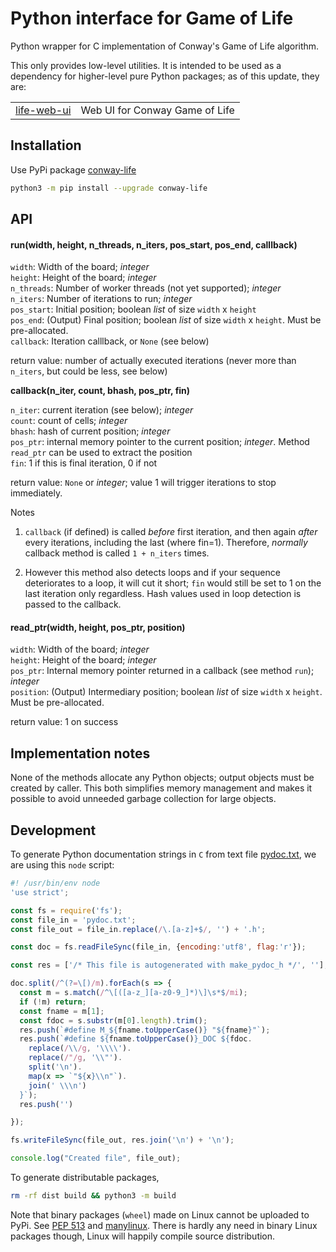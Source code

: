 # Python interface for Game of Life

Python wrapper for C implementation of Conway's Game of Life algorithm.

This only provides low-level utilities. It is intended to be used as a dependency for higher-level
pure Python packages; as of this update, they are:

<table>
  <tr>
    <td><A href="https://pypi.org/project/life-web-ui/">life-web-ui</A></td>
    <td>Web UI for Conway Game of Life</td>
  </tr>
</table>

## Installation

Use PyPi package [conway-life](https://pypi.org/project/conway-life/)

```bash
python3 -m pip install --upgrade conway-life
```

## API

#### run(width, height, n_threads, n_iters, pos_start, pos_end, calllback)

`width`:      Width of the board; *integer*<br>
`height`:     Height of the board; *integer*<br>
`n_threads`:  Number of worker threads (not yet supported); *integer*<br>
`n_iters`:    Number of iterations to run; *integer*<br>
`pos_start`:  Initial position; boolean *list* of size `width` x `height`<br>
`pos_end`:    (Output) Final position; boolean *list* of size `width` x `height`. Must be pre-allocated.<br>
`callback`:   Iteration calllback, or `None` (see below)<br>

return value: number of actually executed iterations
          (never more than `n_iters`, but could be less, see below)<br>

**callback(n_iter, count, bhash, pos_ptr, fin)**

`n_iter`:     current iteration (see below); *integer*<br>
`count`:      count of cells; *integer*<br>
`bhash`:      hash of current position; *integer*<br>
`pos_ptr`:    internal memory pointer to the current position; *integer*.
                Method `read_ptr` can be used to extract the position<br>
`fin`:        1 if this is final iteration, 0 if not<br>

return value: `None` or *integer*; value 1 will trigger iterations to stop immediately.<br>

Notes

  1. `callback` (if defined) is called *before* first iteration, and then
again *after* every iterations, including the last (where fin=1). Therefore,
*normally* callback method is called `1 + n_iters` times.

  1. However this method also detects loops and if your sequence deteriorates
to a loop, it will cut it short; `fin` would still be set to 1 on the last
iteration only regardless. Hash values used in loop detection is passed
to the callback.

#### read_ptr(width, height, pos_ptr, position)

`width`:      Width of the board; *integer*<br>
`height`:     Height of the board; *integer*<br>
`pos_ptr`:    Internal memory pointer returned in a callback (see method `run`); *integer*<br>
`position`:   (Output) Intermediary position; boolean *list* of size `width` x `height`.
                Must be pre-allocated.<br>

return value: 1 on success

## Implementation notes

None of the methods allocate any Python objects; output objects must be created by caller.
This both simplifies memory management and makes it possible to avoid unneeded
garbage collection for large objects.

## Development

To generate Python documentation strings in `C` from text file [pydoc.txt](https://github.com/kign/life/blob/master/pni/pydoc.txt), we are using this `node` script:

```javascript
#! /usr/bin/env node
'use strict';

const fs = require('fs');
const file_in = 'pydoc.txt';
const file_out = file_in.replace(/\.[a-z]+$/, '') + '.h';

const doc = fs.readFileSync(file_in, {encoding:'utf8', flag:'r'});

const res = ['/* This file is autogenerated with make_pydoc_h */', ''];

doc.split(/^(?=\[)/m).forEach(s => {
  const m = s.match(/^\[([a-z_][a-z0-9_]*)\]\s*$/mi);
  if (!m) return;
  const fname = m[1];
  const fdoc = s.substr(m[0].length).trim();
  res.push(`#define M_${fname.toUpperCase()} "${fname}"`);
  res.push(`#define ${fname.toUpperCase()}_DOC ${fdoc.
    replace(/\\/g, '\\\\').
    replace(/"/g, '\\"').
    split('\n').
    map(x => `"${x}\\n"`).
    join(' \\\n')
  }`);
  res.push('')

});

fs.writeFileSync(file_out, res.join('\n') + '\n');

console.log("Created file", file_out);
```

To generate distributable packages,

```bash
rm -rf dist build && python3 -m build
```

Note that binary packages (`wheel`) made on Linux cannot be uploaded to PyPi. See [PEP 513](https://www.python.org/dev/peps/pep-0513/) and [manylinux](https://github.com/pypa/manylinux). There is hardly any need in binary Linux packages though, Linux will happily compile source distribution.
